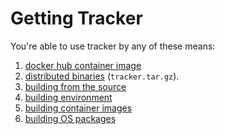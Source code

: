 # Getting Tracker

You're able to use tracker by any of these means:

1. [docker hub container image](https://hub.docker.com/r/khulnasoft/tracker)
2. [distributed binaries](https://github.com/khulnasoft-labs/tracker/releases) (`tracker.tar.gz`).
3. [building from the source](../../contributing/building/building.md)
4. [building environment](../../contributing/building/environment.md)
5. [building container images](../../contributing/building/containers.md)
6. [building OS packages](../../contributing/building/packaging.md)
